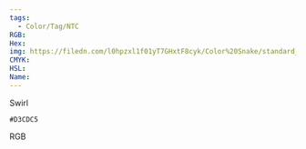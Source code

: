 ```yaml
---
tags:
  - Color/Tag/NTC
RGB:
Hex:
img: https://filedn.com/l0hpzxl1f01yT7GHxtF8cyk/Color%20Snake/standard_csv_to_svg/%23/D3CDC5.svg
CMYK:
HSL:
Name:
---
```

Swirl
```palette
#D3CDC5
```
RGB

